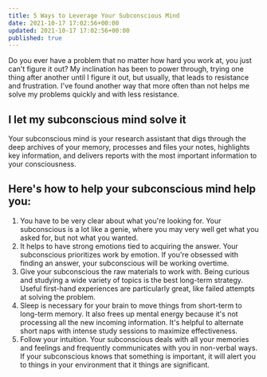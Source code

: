 ```yaml
---
title: 5 Ways to Leverage Your Subconscious Mind
date: 2021-10-17 17:02:56+00:00
updated: 2021-10-17 17:02:56+00:00
published: true
---
```


Do you ever have a problem that no matter how hard you work at, you just can't figure it out? My inclination has been to power through, trying one thing after another until I figure it out, but usually, that leads to resistance and frustration. I've found another way that more often than not helps me solve my problems quickly and with less resistance.

## I let my subconscious mind solve it

Your subconscious mind is your research assistant that digs through the deep archives of your memory, processes and files your notes, highlights key information, and delivers reports with the most important information to your consciousness.

## Here's how to help your subconscious mind help you:

1. You have to be very clear about what you're looking for. Your subconscious is a lot like a genie, where you may very well get what you asked for, but not what you wanted.
2. It helps to have strong emotions tied to acquiring the answer. Your subconscious prioritizes work by emotion. If you're obsessed with finding an answer, your subconscious will be working overtime.
3. Give your subconscious the raw materials to work with. Being curious and studying a wide variety of topics is the best long-term strategy. Useful first-hand experiences are particularly great, like failed attempts at solving the problem.
4. Sleep is necessary for your brain to move things from short-term to long-term memory. It also frees up mental energy because it's not processing all the new incoming information. It's helpful to alternate short naps with intense study sessions to maximize effectiveness.
5. Follow your intuition. Your subconscious deals with all your memories and feelings and frequently communicates with you in non-verbal ways. If your subconscious knows that something is important, it will alert you to things in your environment that it things are significant.
